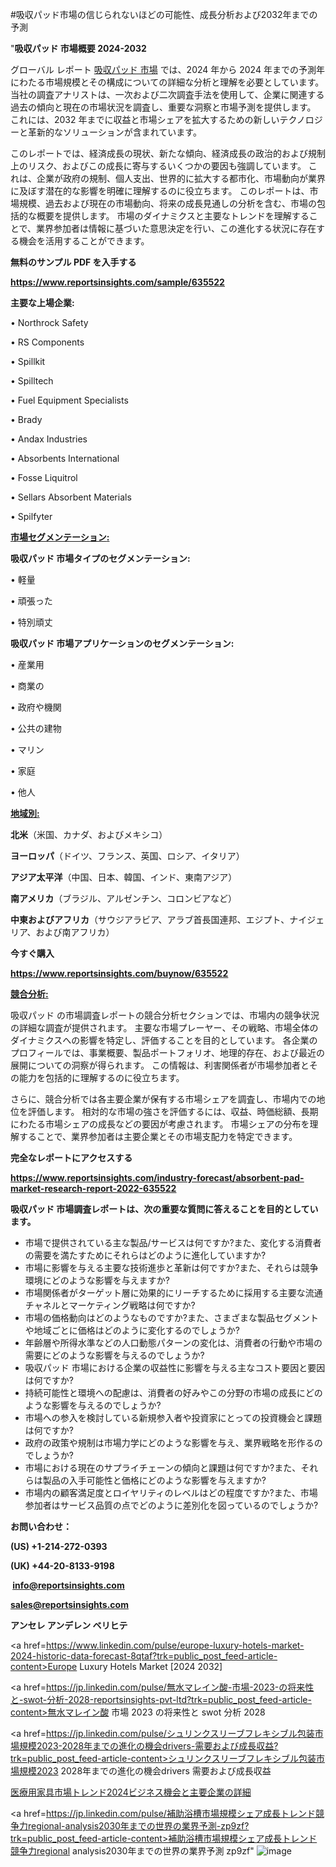 #吸収パッド市場の信じられないほどの可能性、成長分析および2032年までの予測

"<strong>吸収パッド 市場概要 2024-2032</strong>

グローバル レポート <a href=https://www.reportsinsights.com/sample/635522>吸収パッド 市場</a> では、2024 年から 2024 年までの予測年にわたる市場規模とその構成についての詳細な分析と理解を必要としています。 当社の調査アナリストは、一次および二次調査手法を使用して、企業に関連する過去の傾向と現在の市場状況を調査し、重要な洞察と市場予測を提供します。 これには、2032 年までに収益と市場シェアを拡大​​するための新しいテクノロジーと革新的なソリューションが含まれています。

このレポートでは、経済成長の現状、新たな傾向、経済成長の政治的および規制上のリスク、およびこの成長に寄与するいくつかの要因も強調しています。 これは、企業が政府の規制、個人支出、世界的に拡大する都市化、市場動向が業界に及ぼす潜在的な影響を明確に理解するのに役立ちます。 このレポートは、市場規模、過去および現在の市場動向、将来の成長見通しの分析を含む、市場の包括的な概要を提供します。 市場のダイナミクスと主要なトレンドを理解することで、業界参加者は情報に基づいた意思決定を行い、この進化する状況に存在する機会を活用することができます。

<strong><b>無料のサンプル PDF を入手する</b></strong>

<a href=https://www.reportsinsights.com/sample/635522><strong><u>https://www.reportsinsights.com/sample/635522</u></strong></a>

<strong>主要な上場企業:</strong>

• Northrock Safety

• RS Components

• Spillkit

• Spilltech

• Fuel Equipment Specialists

• Brady

• Andax Industries

• Absorbents International

• Fosse Liquitrol

• Sellars Absorbent Materials

• Spilfyter

<strong><u>市場セグメンテーション</u></strong><strong><u>:</u></strong>

<strong>吸収パッド 市場タイプのセグメンテーション:</strong>

• 軽量

• 頑張った

• 特別頑丈

<strong>吸収パッド 市場アプリケーションのセグメンテーション:</strong>

• 産業用

• 商業の

• 政府や機関

• 公共の建物

• マリン

• 家庭

• 他人

<strong><u>地域別</u></strong><strong><u>:</u></strong>

<strong>北米</strong>（米国、カナダ、およびメキシコ）

<strong>ヨーロッパ</strong>（ドイツ、フランス、英国、ロシア、イタリア）

<strong>アジア太平洋</strong>（中国、日本、韓国、インド、東南アジア）

<strong>南アメリカ</strong>（ブラジル、アルゼンチン、コロンビアなど）

<strong>中東およびアフリカ</strong>（サウジアラビア、アラブ首長国連邦、エジプト、ナイジェリア、および南アフリカ）

<strong>今すぐ購入</strong>

<a href=https://www.reportsinsights.com/buynow/635522><strong><u>https://www.reportsinsights.com/buynow/635522</u></strong></a>

<strong><u>競合分析:</u></strong>

吸収パッド の市場調査レポートの競合分析セクションでは、市場内の競争状況の詳細な調査が提供されます。 主要な市場プレーヤー、その戦略、市場全体のダイナミクスへの影響を特定し、評価することを目的としています。 各企業のプロフィールでは、事業概要、製品ポートフォリオ、地理的存在、および最近の展開についての洞察が得られます。 この情報は、利害関係者が市場参加者とその能力を包括的に理解するのに役立ちます。

さらに、競合分析では各主要企業が保有する市場シェアを調査し、市場内での地位を評価します。 相対的な市場の強さを評価するには、収益、時価総額、長期にわたる市場シェアの成長などの要因が考慮されます。 市場シェアの分布を理解することで、業界参加者は主要企業とその市場支配力を特定できます。

<strong>完全なレポートにアクセスする</strong>

<a href=https://www.reportsinsights.com/industry-forecast/absorbent-pad-market-research-report-2022-635522><strong><u><b>https://www.reportsinsights.com/industry-forecast/absorbent-pad-market-research-report-2022-635522</b></u></strong></a>

<strong><b>吸収パッド 市場調査レポートは、次の重要な質問に答えることを目的としています。</b></strong>
<ul>
  <li>市場で提供されている主な製品/サービスは何ですか?また、変化する消費者の需要を満たすためにそれらはどのように進化していますか?</li>
  <li>市場に影響を与える主要な技術進歩と革新は何ですか?また、それらは競争環境にどのような影響を与えますか?</li>
  <li>市場関係者がターゲット層に効果的にリーチするために採用する主要な流通チャネルとマーケティング戦略は何ですか?</li>
  <li>市場の価格動向はどのようなものですか?また、さまざまな製品セグメントや地域ごとに価格はどのように変化するのでしょうか?</li>
  <li>年齢層や所得水準などの人口動態パターンの変化は、消費者の行動や市場の需要にどのような影響を与えるのでしょうか?</li>
  <li>吸収パッド 市場における企業の収益性に影響を与える主なコスト要因と要因は何ですか?</li>
  <li>持続可能性と環境への配慮は、消費者の好みやこの分野の市場の成長にどのような影響を与えるのでしょうか?</li>
  <li>市場への参入を検討している新規参入者や投資家にとっての投資機会と課題は何ですか?</li>
  <li>政府の政策や規制は市場力学にどのような影響を与え、業界戦略を形作るのでしょうか?</li>
  <li>市場における現在のサプライチェーンの傾向と課題は何ですか?また、それらは製品の入手可能性と価格にどのような影響を与えますか?</li>
  <li>市場内の顧客満足度とロイヤリティのレベルはどの程度ですか?また、市場参加者はサービス品質の点でどのように差別化を図っているのでしょうか?</li>
</ul>
<strong>お問い合わせ：</strong>

<strong>(US) +1-214-272-0393</strong>

<strong>(UK) +44-20-8133-9198</strong>

<strong> </strong><a href=info@reportsinsights.com><strong><u>info@reportsinsights.com</u></strong></a>

<a href=sales@reportsinsights.com><strong><u>sales@reportsinsights.com</u></strong></a>

<strong>アンセレ アンデレン ベリヒテ</strong>

<a href=https://www.linkedin.com/pulse/europe-luxury-hotels-market-2024-historic-data-forecast-8qtaf?trk=public_post_feed-article-content>Europe Luxury Hotels Market [2024 2032]</a>

<a href=https://jp.linkedin.com/pulse/無水マレイン酸-市場-2023-の将来性と-swot-分析-2028-reportsinsights-pvt-ltd?trk=public_post_feed-article-content>無水マレイン酸 市場 2023 の将来性と swot 分析 2028</a>

<a href=https://jp.linkedin.com/pulse/シュリンクスリーブフレキシブル包装市場規模2023-2028年までの進化の機会drivers-需要および成長収益?trk=public_post_feed-article-content>シュリンクスリーブフレキシブル包装市場規模2023 2028年までの進化の機会drivers 需要および成長収益</a>

<a href=https://www.linkedin.com/pulse/医療用家具市場トレンド2024ビジネス機会と主要企業の詳細-healthscope-news-245/>医療用家具市場トレンド2024ビジネス機会と主要企業の詳細</a>

<a href=https://jp.linkedin.com/pulse/補助浴槽市場規模シェア成長トレンド競争力regional-analysis2030年までの世界の業界予測-zp9zf?trk=public_post_feed-article-content>補助浴槽市場規模シェア成長トレンド競争力regional analysis2030年までの世界の業界予測 zp9zf</a>"
![image](https://github.com/aanak123/RIMarketer1/assets/158471119/764493b1-2cd6-4deb-99cf-db5f0f8ba3d4)
